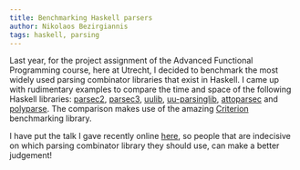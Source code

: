 ```yaml
---
title: Benchmarking Haskell parsers
author: Nikolaos Bezirgiannis
tags: haskell, parsing
---
```


Last year, for the project assignment of the Advanced Functional Programming course,
here at Utrecht, I decided to benchmark the most widely used parsing combinator
libraries that exist in Haskell. I came up with rudimentary examples to compare the time and space of the following Haskell
libraries: [parsec2](http://hackage.haskell.org/package/parsec2), [parsec3](http://hackage.haskell.org/package/parsec3), [uulib](http://hackage.haskell.org/package/uulib), [uu-parsinglib](http://hackage.haskell.org/package/uu-parsinglib), [attoparsec](http://hackage.haskell.org/package/attoparsec) and [polyparse](http://hackage.haskell.org/package/polyparse). The comparison makes use of the amazing [Criterion](http://hackage.haskell.org/package/criterion) benchmarking library.

I have put the talk I gave recently online [here](http://bezirg.net/afp_presentation.pdf), so people 
that are indecisive on which parsing combinator library they should use, can make a better judgement!

